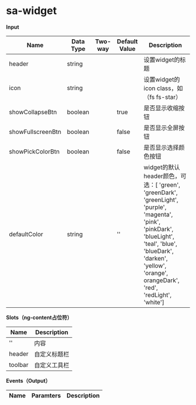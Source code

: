 # sa-widget

**Input**

| Name | Data Type |  Two-way | Default Value | Description |
| --- | --- | --- | --- | --- |
| header | string | | | 设置widget的标题 |
| icon | string | | | 设置widget的icon class，如（fs fs-star）|
| showCollapseBtn | boolean | | true | 是否显示收缩按钮 |
| showFullscreenBtn | boolean | | false | 是否显示全屏按钮 |
| showPickColorBtn | boolean | | false | 是否显示选择颜色按钮 |
| defaultColor | string | | '' | widget的默认header颜色，可选：[  'green', 'greenDark', 'greenLight',    'purple', 'magenta', 'pink',    'pinkDark', 'blueLight', 'teal',    'blue', 'blueDark', 'darken',    'yellow', 'orange', orangeDark',    'red', 'redLight', 'white'] |
 
**Slots（ng-content占位符）**

| Name | Description |
| --- | --- |
| '' | 内容 |
| header | 自定义标题栏 |
| toolbar | 自定义工具栏 |

**Events（Output）**

| Name | Paramters | Description |
| --- | --- | --- |
